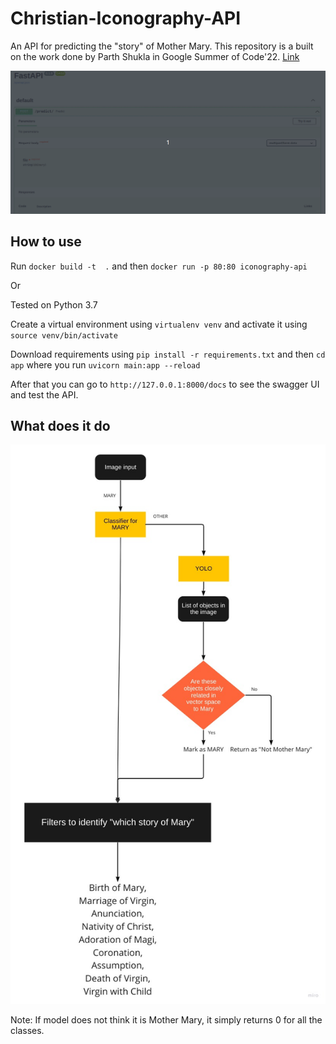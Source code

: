 # Christian-Iconography-API
An API for predicting the "story" of Mother Mary. This repository is a built on the work done by Parth Shukla in Google Summer of Code'22. [Link](https://parths28.github.io/emilemale.github.io/)

![demo](demo.gif)

## How to use

Run
`docker build -t  .` and then
`docker run -p 80:80 iconography-api`

Or 

Tested on Python 3.7

Create a virtual environment using `virtualenv venv` and activate it using `source venv/bin/activate`

Download requirements using `pip install -r requirements.txt` and then `cd app` where you run `uvicorn main:app --reload`

After that you can go to `http://127.0.0.1:8000/docs` to see the swagger UI and test the API. 

## What does it do

![](DFD.jpg)

Note: If model does not think it is Mother Mary, it simply returns 0 for all the classes.

